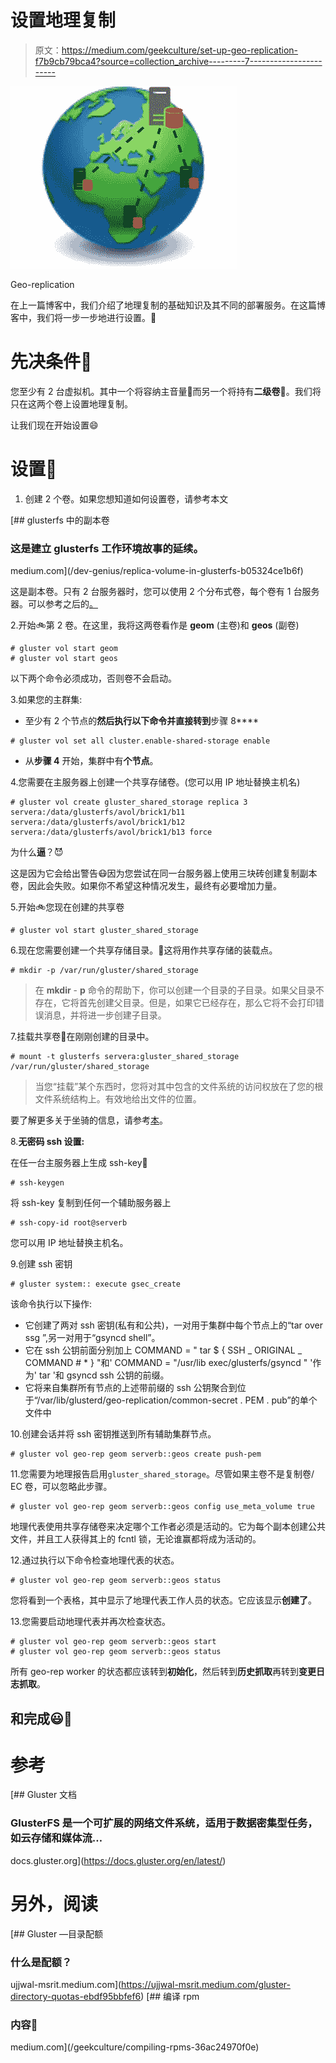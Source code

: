 # 设置地理复制

> 原文：<https://medium.com/geekculture/set-up-geo-replication-f7b9cb79bca4?source=collection_archive---------7----------------------->

![](img/efaa655d3c7d55ca3a73416e83afeb72.png)

Geo-replication

在上一篇博客中，我们介绍了地理复制的基础知识及其不同的部署服务。在这篇博客中，我们将一步一步地进行设置。🚶

# 先决条件👷

您至少有 2 台虚拟机。其中一个将容纳主音量💾而另一个将持有**二级卷💾**。我们将只在这两个卷上设置地理复制。

让我们现在开始设置😄

# 设置🔧

1.  创建 2 个卷。如果您想知道如何设置卷，请参考本文

[](/dev-genius/replica-volume-in-glusterfs-b05324ce1b6f) [## glusterfs 中的副本卷

### 这是建立 glusterfs 工作环境故事的延续。

medium.com](/dev-genius/replica-volume-in-glusterfs-b05324ce1b6f) 

这是副本卷。只有 2 台服务器时，您可以使用 2 个分布式卷，每个卷有 1 台服务器。可以参考之后的[。](https://docs.gluster.org/en/latest/Administrator-Guide/Setting-Up-Volumes/#creating-distributed-volumes)

2.开始🚲第 2 卷。在这里，我将这两卷看作是 **geom** (主卷)和 **geos** (副卷)

```
# gluster vol start geom
# gluster vol start geos
```

以下两个命令必须成功，否则卷不会启动。

3.如果您的主群集:

*   至少有 2 个节点的**然后执行以下命令并直接转到**步骤 8****

```
# gluster vol set all cluster.enable-shared-storage enable
```

*   从**步骤 4** 开始，集群中有**个节点**。

4.您需要在主服务器上创建一个共享存储卷。(您可以用 IP 地址替换主机名)

```
# gluster vol create gluster_shared_storage replica 3 servera:/data/glusterfs/avol/brick1/b11 servera:/data/glusterfs/avol/brick1/b12 servera:/data/glusterfs/avol/brick1/b13 force
```

为什么**逼**？😈

这是因为它会给出警告😷因为您尝试在同一台服务器上使用三块砖创建复制副本卷，因此会失败。如果你不希望这种情况发生，最终有必要增加力量。

5.开始🚲您现在创建的共享卷

```
# gluster vol start gluster_shared_storage
```

6.现在您需要创建一个共享存储目录。💾这将用作共享存储的装载点。

```
# mkdir -p /var/run/gluster/shared_storage
```

> 在 **mkdir** - **p** 命令的帮助下，你可以创建一个目录的子目录。如果父目录不存在，它将首先创建父目录。但是，如果它已经存在，那么它将不会打印错误消息，并将进一步创建子目录。

7.挂载共享卷💾在刚刚创建的目录中。

```
# mount -t glusterfs servera:gluster_shared_storage /var/run/gluster/shared_storage
```

> 当您“挂载”某个东西时，您将对其中包含的文件系统的访问权放在了您的根文件系统结构上。有效地给出文件的位置。

要了解更多关于坐骑的信息，请参考[本](https://askubuntu.com/questions/20680/what-does-it-mean-to-mount-something)。

8.**无密码 ssh 设置:**

在任一台主服务器上生成 ssh-key🔑

```
# ssh-keygen
```

将 ssh-key 复制到任何一个辅助服务器上

```
# ssh-copy-id root@serverb 
```

您可以用 IP 地址替换主机名。

9.创建 ssh 密钥

```
# gluster system:: execute gsec_create 
```

该命令执行以下操作:

*   它创建了两对 ssh 密钥(私有和公共)，一对用于集群中每个节点上的“tar over ssg ”,另一对用于“gsyncd shell”。
*   它在 ssh 公钥前面分别加上 COMMAND = " tar $ { SSH _ ORIGINAL _ COMMAND # * } "和' COMMAND = "/usr/lib exec/glusterfs/gsyncd " '作为' tar '和 gsyncd ssh 公钥的前缀。
*   它将来自集群所有节点的上述带前缀的 ssh 公钥聚合到位于“/var/lib/glusterd/geo-replication/common-secret . PEM . pub”的单个文件中

10.创建会话并将 ssh 密钥推送到所有辅助集群节点。

```
# gluster vol geo-rep geom serverb::geos create push-pem
```

11.您需要为地理报告启用`gluster_shared_storage`。尽管如果主卷不是复制卷/ EC 卷，可以忽略此步骤。

```
# gluster vol geo-rep geom serverb::geos config use_meta_volume true
```

地理代表使用共享存储卷来决定哪个工作者必须是活动的。它为每个副本创建公共文件，并且工人获得其上的 fcntl 锁，无论谁赢都将成为活动的。

12.通过执行以下命令检查地理代表的状态。

```
# gluster vol geo-rep geom serverb::geos status
```

您将看到一个表格，其中显示了地理代表工作人员的状态。它应该显示**创建了**。

13.您需要启动地理代表并再次检查状态。

```
# gluster vol geo-rep geom serverb::geos start
# gluster vol geo-rep geom serverb::geos status
```

所有 geo-rep worker 的状态都应该转到**初始化**，然后转到**历史抓取**再转到**变更日志抓取**。

## 和**完成😃🎊**

# 参考

 [## Gluster 文档

### GlusterFS 是一个可扩展的网络文件系统，适用于数据密集型任务，如云存储和媒体流…

docs.gluster.org](https://docs.gluster.org/en/latest/) 

# 另外，阅读

[](https://ujjwal-msrit.medium.com/gluster-directory-quotas-ebdf95bbfef6) [## Gluster —目录配额

### 什么是配额？

ujjwal-msrit.medium.com](https://ujjwal-msrit.medium.com/gluster-directory-quotas-ebdf95bbfef6) [](/geekculture/compiling-rpms-36ac24970f0e) [## 编译 rpm

### 内容📑

medium.com](/geekculture/compiling-rpms-36ac24970f0e)